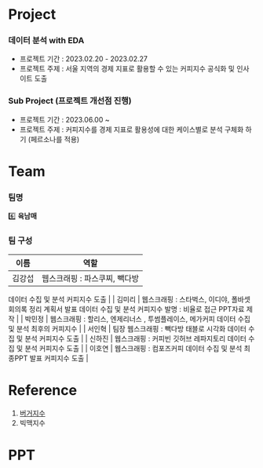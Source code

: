 # Project
### 데이터 분석 with EDA
* 프로젝트 기간 : 2023.02.20 - 2023.02.27
* 프로젝트 주제 : 서울 지역의 경제 지표로 활용할 수 있는 커피지수 공식화 및 인사이트 도출

### Sub Project (프로젝트 개선점 진행)
* 프로젝트 기간 : 2023.06.00 ~
* 프로젝트 주제 : 커피지수를 경제 지표로 활용성에 대한 케이스별로 분석 구체화 하기 (페르소나를 적용)

# Team
### 팀명
6️⃣ **육남매**
### 팀 구성 
| 이름 | 역할 |
| --- | --- |
| 김강섭 | 웹스크래핑 : 파스쿠찌, 빽다방
데이터 수집 및 분석
커피지수 도출 |
| 김미리 | 웹스크래핑 : 스타벅스, 이디야, 폴바셋
회의록 정리 
계획서 발표
데이터 수집 및 분석
커피지수 발명 : 비율로 접근
PPT자료 제작 |
| 박민정 | 웹스크래핑 : 할리스, 엔제리너스 , 투썸플레이스, 메가커피
데이터 수집 및 분석
최후의 커피지수  |
| 서인혁 | 팀장
웹스크래핑 : 빽다방
태블로 시각화
데이터 수집 및 분석
커피지수 도출 |
| 신하진 | 웹스크래핑 : 커피빈
깃허브 레파지토리
데이터 수집 및 분석
커피지수 도출 |
| 이호연 | 웹스크래핑 : 컴포즈커피
데이터 수집 및 분석
최종PPT 발표
커피지수 도출 |

# Reference
1. [버거지수](https://blog.naver.com/idjoopal/221519294269)
2. 빅맥지수

# PPT
